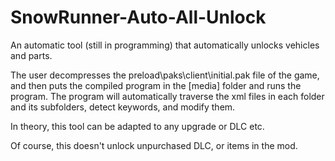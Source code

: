 # SnowRunner-Auto-All-Unlock
An automatic tool (still in programming) that automatically unlocks vehicles and parts.

The user decompresses the preload\paks\client\initial.pak file of the game, and then puts the compiled program in the [media] folder and runs the program. 
The program will automatically traverse the xml files in each folder and its subfolders, detect keywords, and modify them.

In theory, this tool can be adapted to any upgrade or DLC etc.

Of course, this doesn't unlock unpurchased DLC, or items in the mod.
